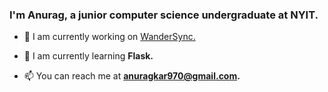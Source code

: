 <h3>I'm Anurag, a junior computer science undergraduate at NYIT.</h3>

- 🔭 I am currently working on [WanderSync.](https://github.com/gillgurpinderr/collaborative-travel-planner)

- 🌱 I am currently learning **Flask.**

- 📫 You can reach me at **anuragkar970@gmail.com.**
